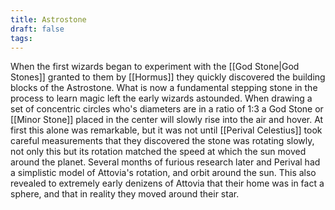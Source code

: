 ```yaml
---
title: Astrostone
draft: false
tags:
---
```

When the first wizards began to experiment with the [[God Stone|God Stones]] granted to them by [[Hormus]] they quickly discovered the building blocks of the Astrostone. What is now a fundamental stepping stone in the process to learn magic left the early wizards astounded. When drawing a set of concentric circles who's diameters are in a ratio of 1:3 a God Stone or [[Minor Stone]] placed in the center will slowly rise into the air and hover. At first this alone was remarkable, but it was not until [[Perival Celestius]] took careful measurements that they discovered the stone was rotating slowly, not only this but its rotation matched the speed at which the sun moved around the planet. Several months of furious research later and Perival had a simplistic model of Attovia's rotation, and orbit around the sun. This also revealed to extremely early denizens of Attovia that their home was in fact a sphere, and that in reality they moved around their star.